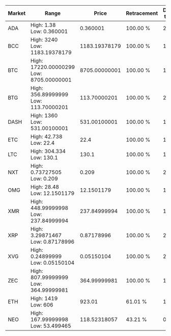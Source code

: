 | Market | Range | Price| Retracement | Doubles to 50% |
| --- | --- | --- | --- | --- |
| ADA | High: 1.38<br />Low: 0.360001 | 0.360001 | 100.00 % | 2.42 |
| BCC | High: 3240<br />Low: 1183.19378179 | 1183.19378179 | 100.00 % | 1.87 |
| BTC | High: 17220.00000299<br />Low: 8705.00000001 | 8705.00000001 | 100.00 % | 1.49 |
| BTG | High: 356.89999999<br />Low: 113.70000201 | 113.70000201 | 100.00 % | 2.07 |
| DASH | High: 1360<br />Low: 531.00100001 | 531.00100001 | 100.00 % | 1.78 |
| ETC | High: 42.738<br />Low: 22.4 | 22.4 | 100.00 % | 1.45 |
| LTC | High: 304.334<br />Low: 130.1 | 130.1 | 100.00 % | 1.67 |
| NXT | High: 0.73727505<br />Low: 0.209 | 0.209 | 100.00 % | 2.26 |
| OMG | High: 28.48<br />Low: 12.1501179 | 12.1501179 | 100.00 % | 1.67 |
| XMR | High: 448.99999998<br />Low: 237.84999994 | 237.84999994 | 100.00 % | 1.44 |
| XRP | High: 3.29871467<br />Low: 0.87178996 | 0.87178996 | 100.00 % | 2.39 |
| XVG | High: 0.24899999<br />Low: 0.05150104 | 0.05150104 | 100.00 % | 2.92 |
| ZEC | High: 807.99999999<br />Low: 364.99999981 | 364.99999981 | 100.00 % | 1.61 |
| ETH | High: 1419<br />Low: 606 | 923.01 | 61.01 % | 1.10 |
| NEO | High: 167.99999998<br />Low: 53.499465 | 118.52318057 | 43.21 % | 0.00 |
